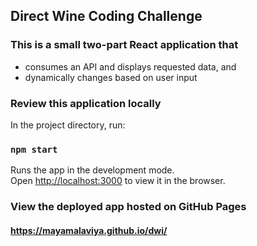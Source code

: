 
## Direct Wine Coding Challenge

### This is a small two-part React application that 
* consumes an API and displays requested data, and
* dynamically changes based on user input

### Review this application locally
In the project directory, run:

### `npm start`

Runs the app in the development mode.<br>
Open [http://localhost:3000](http://localhost:3000) to view it in the browser.

### View the deployed app hosted on GitHub Pages
#### <https://mayamalaviya.github.io/dwi/>
